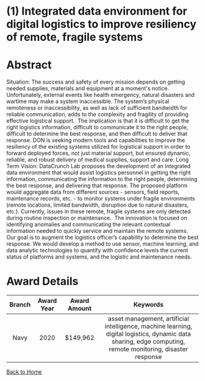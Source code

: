 
(1) Integrated data environment for digital logistics to improve resiliency of remote, fragile systems
======================================================================================================

# Abstract


Situation: The success and safety of every mission depends on getting needed supplies, materials and equipment at a moment's notice. Unfortunately, external events like health emergency, natural disasters and wartime may make a system inaccessible. The system’s physical remoteness or inaccessibility, as well as lack of sufficient bandwidth for reliable communication, adds to the complexity and fragility of providing effective logistical support.  The implication is that it is difficult to get the right logistics information, difficult to communicate it to the right people, difficult to determine the best response, and then difficult to deliver that response. DON is seeking modern tools and capabilities to improve the resiliency of the existing systems utilized for logistical support in order to forward deployed forces, not just material support, but ensured dynamic, reliable, and robust delivery of medical supplies, support and care. Long Term Vision: DataCrunch Lab proposes the development of an integrated data environment that would assist logistics personnel in getting the right information, communicating the information to the right people, determining the best response, and delivering that response. The proposed platform would aggregate data from different sources - sensors, field reports, maintenance records, etc. - to monitor systems under fragile environments (remote locations, limited bandwidth, disruption due to natural disasters, etc.). Currently, issues in these remote, fragile systems are only detected during routine inspection or maintenance.  The innovation is focused on identifying anomalies and communicating the relevant contextual information needed to quickly service and maintain the remote systems. Our goal is to augment the logistics officer’s capability to determine the best response. We would develop a method to use sensor, machine learning, and data analytic technologies to quantify with confidence levels the current status of platforms and systems, and the logistic and maintenance needs.  

# Award Details

|Branch|Award Year|Award Amount|Keywords|
| :---: | :---: | :---: | :---: |
|Navy|2020|$149,962|asset management, artificial intelligence, machine learning, digital logistics, dynamic data sharing, edge computing, remote monitoring, disaster response|
  
  


[Back to Home](https://github.com/chrischow/dod_sbir_awards/Reports/JH/#2204)